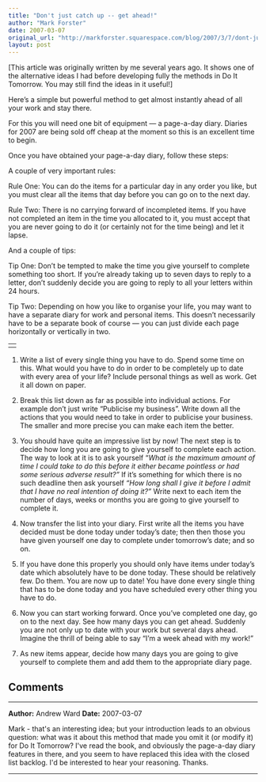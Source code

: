 ```yaml
---
title: "Don't just catch up -- get ahead!"
author: "Mark Forster"
date: 2007-03-07
original_url: "http://markforster.squarespace.com/blog/2007/3/7/dont-just-catch-up-get-ahead.html"
layout: post
---
```


[This article was originally written by me several years ago. It shows one of the alternative ideas I had before developing fully the methods in Do It Tomorrow. You may still find the ideas in it useful!]

Here’s a simple but powerful method to get almost instantly ahead of all your work and stay there.

For this you will need one bit of equipment — a page-a-day diary. Diaries for 2007 are being sold off cheap at the moment so this is an excellent time to begin.

Once you have obtained your page-a-day diary, follow these steps:

A couple of very important rules:

Rule One: You can do the items for a particular day in any order you like, but you must clear all the items that day before you can go on to the next day.

Rule Two: There is no carrying forward of incompleted items. If you have not completed an item in the time you allocated to it, you must accept that you are never going to do it (or certainly not for the time being) and let it lapse.

And a couple of tips:

Tip One: Don’t be tempted to make the time you give yourself to complete something too short. If you’re already taking up to seven days to reply to a letter, don’t suddenly decide you are going to reply to all your letters within 24 hours.

Tip Two: Depending on how you like to organise your life, you may want to have a separate diary for work and personal items. This doesn’t necessarily have to be a separate book of course — you can just divide each page horizontally or vertically in two.

|  |
| --- |
|  |

1. Write a list of every single thing you have to do. Spend some time on this. What would you have to do in order to be completely up to date with every area of your life? Include personal things as well as work. Get it all down on paper.

2. Break this list down as far as possible into individual actions. For example don’t just write “Publicise my business”. Write down all the actions that you would need to take in order to publicise your business. The smaller and more precise you can make each item the better.

3. You should have quite an impressive list by now! The next step is to decide how long you are going to give yourself to complete each action. The way to look at it is to ask yourself “*What is the maximum amount of time I could take to do this before it either became pointless or had some serious adverse result?”* If it’s something for which there is no such deadline then ask yourself *“How long shall I give it before I admit that I have no real intention of doing it?”* Write next to each item the number of days, weeks or months you are going to give yourself to complete it.

4. Now transfer the list into your diary. First write all the items you have decided must be done today under today’s date; then then those you have given yourself one day to complete under tomorrow’s date; and so on.

5. If you have done this properly you should only have items under today’s date which absolutely have to be done today. These should be relatively few. Do them. You are now up to date! You have done every single thing that has to be done today and you have scheduled every other thing you have to do.

6. Now you can start working forward. Once you’ve completed one day, go on to the next day. See how many days you can get ahead. Suddenly you are not only up to date with your work but several days ahead. Imagine the thrill of being able to say “I’m a week ahead with my work!”

7. As new items appear, decide how many days you are going to give yourself to complete them and add them to the appropriate diary page.


## Comments

---

**Author:** Andrew Ward
**Date:** 2007-03-07

Mark - that's an interesting idea; but your introduction leads to an obvious question: what was it about this method that made you omit it (or modify it) for Do It Tomorrow? I've read the book, and obviously the page-a-day diary features in there, and you seem to have replaced this idea with the closed list backlog. I'd be interested to hear your reasoning. Thanks.

---
